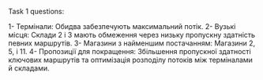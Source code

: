 Task 1 questions:

1- Термінали: Обидва забезпечують максимальний потік. 2- Вузькі місця: Склади 2
і 3 мають обмеження через низьку пропускну здатність певних маршрутів. 3-
Магазини з найменшим постачанням: Магазини 2, 5, і 11. 4- Пропозиції для
покращення: Збільшення пропускної здатності ключових маршрутів та оптимізація
розподілу потоків між терміналами й складами.
